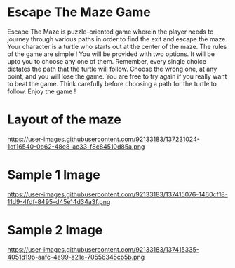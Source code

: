 # Escape The Maze Game
Escape The Maze is puzzle-oriented game wherein the player needs to journey through various paths in order to find the exit and escape the maze. Your character is a turtle who starts out at the center of the maze. The rules of the game are simple ! You will be provided with two options. It will be upto you to choose any one of them. Remember, every single choice dictates the path that the turtle will follow. Choose the wrong one, at any point, and you will lose the game. You are free to try again if you really want to beat the game. Think carefully before choosing a path for the turtle to follow. Enjoy the game !

# Layout of the maze
https://user-images.githubusercontent.com/92133183/137231024-1df16540-0b62-48e8-ac33-f8c84510d85a.png

# Sample 1 Image
https://user-images.githubusercontent.com/92133183/137415076-1460cf18-11d9-4fdf-8495-d45e14d34a3f.png

# Sample 2 Image
https://user-images.githubusercontent.com/92133183/137415335-4051d19b-aafc-4e99-a21e-70556345cb5b.png
